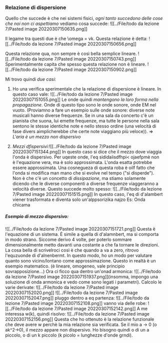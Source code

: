 ### Relazione di dispersione
Quello che succede è che nei sistemi fisici, _ogni tanto succedono delle cose che noi non ci  aspettiamo_ vediamo cosa succede:
![[../File/todo da lezione 7/Pasted image 20220307150635.png]]

Il legame tra questi due è che \omega = vk. Questa relazione è detta:
![[../File/todo da lezione 7/Pasted image 20220307150656.png]]

Questa relazione qua, non sempre è così bella semplice lineare.
![[../File/todo da lezione 7/Pasted image 20220307150743.png]]
Sperimentalmente capita che spesso questa relazione non è lineare.
![[../File/todo da lezione 7/Pasted image 20220307150902.png]]

Mi trovo quindi _due casi_:
1) Ho una verifica sperimentale che la relazione di dispersione è lineare. In questo caso vale:
     ![[../File/todo da lezione 7/Pasted image 20220307151055.png]]
     Le onde quindi _mantengono la loro forma nella propagazione_. Onde di questo tipo sono le onde sonore, onde EM nel vuoto. (Proviamno a fare un esempio sulle onde sonore: diverse note musicali hanno diverse frequenze. Se in una sala da concerto c'è un pianista che suona, lui emette frequenze, ma tutte le persone nella sala sentono le stesse identiche note e nello stesso ordine (una velocità di fase divers aimplicherebbe che certe note viaggiano più veloce)). => _L'aria è un mezzo non dispersivo_

2) _Mezzi dfispersivi:_![[../File/todo da lezione 7/Pasted image 20220307151344.png]]
    In questo caso si dice che il mezzo dove viaggia l'onda è dispersivo. Per uqeste onde, l'eq sididaiìsdfhpi< ojaefpmè non è l'equazione vera, ma è solo approssimata. L'onda esatta potrebbe essere approssimata.
    Una cosnegueza di questa roba è oilf fatto che l'onda si modifica man mano che si evolve nel tempo ("si disperde"). Non è che c'è un concetto di _dissipazione_, ma stiamo solamente dicendo che le diverse componenti a diverse frequenze viaggeranno a velocità diverse.
    Questo succede molto spesso:
    ![[../File/todo da lezione 7/Pasted image 20220307151515.png]]
    In questo caso, l'eq di d'alambert viener trasformata e diventa solo un'alppsorizika najzo
    Es: Onda chicama

##### Esempio di mezzo dispersivo:
![[../File/todo da lezione 7/Pasted image 20220307151721.png]]
Questa è l'equazione di un sistema. È simile a quella di d'alamnbert, ma si comporta in modo strano.
Siccome derivo 4 volte, per poterlo sommare dimensionalmente metto davanti una costante a che fa tornare le direzioni. La cosa bella di scrivelroci così è che quando a va a zero, ritrovo l'equzuonde di d'alnenbermt. In questo modo, ho un modo per valutare quanto sono vicino/lontano come approssimazione.
Questo in realtà è un esempio matematico. (è lineare, omogeneo, vale principio sovrapposizione...)
Ora ci ficco qua dentro un'onad armonica:
![[../File/todo da lezione 7/Pasted image 20220307151937.png]](insomma, impongo una soluzione di onda armonica e vedo come sono legati i parametri). Calcolo le varie derivate:
![[../File/todo da lezione 7/Pasted image 20220307152020.png]]
![[../File/todo da lezione 7/Pasted image 20220307152047.png]]
pluggo dentro a eq partenza:
![[../File/todo da lezione 7/Pasted image 20220307152108.png]]
vanno via delle robe:
![[../File/todo da lezione 7/Pasted image 20220307152142.png]]
A me interessa w(k), quindi risolvo:
![[../File/todo da lezione 7/Pasted image 20220307152156.png]]
Questa che ho ottenuto è la relazione funzionale che deve avere w perchè la mia relazione sia verificata.
Se il mio a -> 0 (o ak^2->0), il mezzo appare non dispersivo. Ho bisogno quindi o di un a piccolo, o di un k piccolo (k picolo = lunghezze d'onde grndi).
